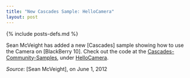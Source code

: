 ```yaml
---
title: "New Cascades Sample: HelloCamera"
layout: post
---
```

{% include posts-defs.md %}

Sean McVeight has added a new [Cascades] sample showing how to use the Camera on [BlackBerry 10].
Check out the code at the [Cascades-Community-Samples](http://github.com/blackberry/Cascades-Community-Samples),
under [HelloCamera](https://github.com/blackberry/Cascades-Community-Samples/tree/master/HelloCamera).

_Source_: [Sean McVeight], on June 1, 2012
